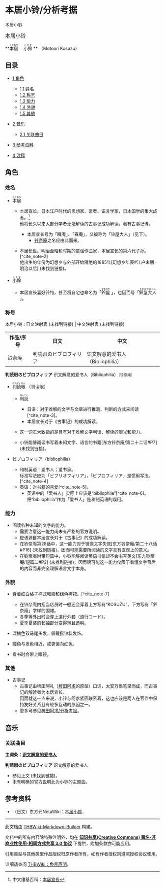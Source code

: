 # 本居小铃/分析考据

<!-- source html: G:\repos\THBWiki-Markdown-Builder\THBWikiMarkdown\Temp\main\f\f6\ns0%3A%E6%9C%AC%E5%B1%85%E5%B0%8F%E9%93%83%2F%E5%88%86%E6%9E%90%E8%80%83%E6%8D%AE.html -->

本居小铃

  
<big>本居小铃</big>  

 **<ruby lang="ja"><rb>本居</rb><rp> (</rp><rt>もとおり</rt><rp>) </rp></ruby>
　<ruby lang="ja"><rb>小鈴</rb><rp> (</rp><rt>こすず</rt><rp>) </rp></ruby>
** （Motoori Kosuzu）
  

## 目录

- [1 角色](#角色)

  - [1.1 姓名](#姓名)
  - [1.2 称号](#称号)
  - [1.3 能力](#能力)
  - [1.4 外貌](#外貌)
  - [1.5 其他](#其他)



- [2 音乐](#音乐)

  - [2.1 关联曲目](#关联曲目)



- [3 参考资料](#参考资料)
- [4 注释](#注释)




## 角色
### 姓名
- <ruby lang="ja"><rb>本居</rb><rp> (</rp><rt>もとおり</rt><rp>) </rp></ruby>

  - 本居宣长。日本江户时代的思想家、医者、语言学家，日本国学的集大成者。[^cite_note-1]  
他将长久以来大部分学者无法解读的古事记成功解读，著有古事记传。
    - 本居宣长号为「瞬庵」、「春庵」，又被称为「铃屋大人」（见下）。
      - [铃奈庵](./铃奈庵.md)之名应由此而来。


  - 本居长世。明治至昭和时期的童谣作曲家，本居宣长的第六代子孙。[^cite_note-2]  
他出生的年份为幻想乡与外部开始隔绝的1885年&#91;幻想乡年表#江户末期 · 明治以后&#93; (未找到链接)。

- <ruby lang="ja"><rb>小鈴</rb><rp> (</rp><rt>こすず</rt><rp>) </rp></ruby>

  - 本居宣长喜好铃铛，甚至将自宅也命名为「<ruby lang="ja"><rb>鈴屋</rb><rp> (</rp><rt>すずのや</rt><rp>) </rp></ruby>
」，也因而号「<ruby lang="ja"><rb>鈴屋大人</rb><rp> (</rp><rt>すずのやのうし</rt><rp>) </rp></ruby>
」。


### 称号
本居小铃
: 日文映射表 (未找到链接) | 中文映射表 (未找到链接)


<table><tbody><tr><th align="center">作品/序号</th><th align="center">日文</th><th align="center">中文</th></tr><tr><td>铃奈庵</td><td>判読眼のビブロフィリア</td><td>识文解意的爱书人（Bibliophilia）</td></tr>
</tbody></table>


  
 **判読眼のビブロフィリア** 	识文解意的爱书人（Bibliophilia）<small>（铃奈庵）</small>
  

- <ruby lang="ja"><rb>判読眼</rb><rp> (</rp><rt>はんどくがん</rt><rp>) </rp></ruby>
（判读眼）
  - <ruby lang="ja"><rb>判読</rb><rp> (</rp><rt>はんどく</rt><rp>) </rp></ruby>

    - 日语：对于难解的文字与文章进行推测、判断的方式来阅读[^cite_note-3]。
    - 本居宣长对于《古事记》的成功解读。

  - 这一词汇大致指的是具有对于难解文字判读、解读的眼光和能力。
  - 小铃能够阅读书写着未知文字、语言的书籍&#91;东方铃奈庵/第二十二话#P7&#93; (未找到链接)。

- ビブロフィリア（bibliophilia）
  - 和制英语：爱书人；爱书家。  
标准写法应为「ビブリオフィリア」，「ビブロフィリア」是惯用写法。[^cite_note-4]
  - 英语：对书籍的喜爱[^cite_note-5]。
    - 英语中的「爱书人」实际上应该是“bibliophile”[^cite_note-6]。把“bibliophilia”作为「爱书人」是和制英语的误用。



### 能力
- 阅读各种未知的文字的能力。
  - 需要注意这一能力尚未有严格的官方说明。
  - 应该源自本居宣长对于《古事记》的成功解读。
  - 在铃奈庵第28话中，这一能力对于镜像文字失效&#91;东方铃奈庵/第二十八话#P16&#93; (未找到链接)，因而可能需要所阅读的文字具有直观上的意义。
  - 在铃奈庵附带短篇中，小铃能够阅读英语书信却不会书写英文&#91;东方铃奈庵/短篇二#P2&#93; (未找到链接)，因而很可能这一能力仅限于看懂文字背后的内容而非完全理解语言文字本身。


### 外貌
- 身着红白格子样式和服和绿色袴裙。[^cite_note-7]
  - 在铃奈庵内担当店员时一般还会穿着上方写有“KOSUZU”、下方写有「鈴奈庵」字样的围裙。
  - 冬季等外出时会穿上道行外套（道行コード）。
  - 夏季夏装的长袖部分变得薄且透明。

- 深橘色双马尾头发，佩戴摇铃状发饰。
- 瞳色与发色相近，或更偏向红色。
- 看书时会带上眼镜。

### 其他
- 古事记
  - 古事记由稗田阿礼（[稗田阿求](./稗田阿求.md)的原型）口诵，太安万侣笔录而成，而古事记的解读者为本居宣长。  
因而就这一点来说，小铃与阿求紧密联系着，这也应该是两人在官作中保持友好关系且有较多互动的原因之一。
  - 更多可参见[稗田阿求/分析考据](./稗田阿求-分析考据.md)。


## 音乐
### 关联曲目
  
 **主词条：[识文解意的爱书人](./识文解意的爱书人.md)** 
  
  
 **判読眼のビブロフィリア**  识文解意的爱书人
  

- 参见上文 (未找到链接)。
- 未有明确的官方说明此为小铃的主题曲。

## 参考资料
- （日文）东方元NetaWiki：[本居小鈴](https://seesaawiki.jp/toho-motoneta_2nd/d/�ܵﾮ��)．


[^cite_note-1]: 中文维基百科：[本居宣長](https://en.wikipedia.org/wiki/zh:本居宣長)





---

此文档由 [THBWiki-Markdown-Builder](https://github.com/Delsin-Yu/THBWiki-Markdown-Builder) 构建。

文档中的所有内容除特殊注明外，均在 [**知识共享(Creative Commons) 署名-非商业性使用-相同方式共享 3.0 协议**](https://creativecommons.org/licenses/by-sa/3.0/deed.zh-hans) 下提供，附加条款亦可能应用。

引用类型与其他类型作品版权归原作者所有，如有作者授权则遵照授权协议使用。

详细请查阅 [THBWiki：免责声明](https://thbwiki.cc/THBWiki:%E5%85%8D%E8%B4%A3%E5%A3%B0%E6%98%8E)。

